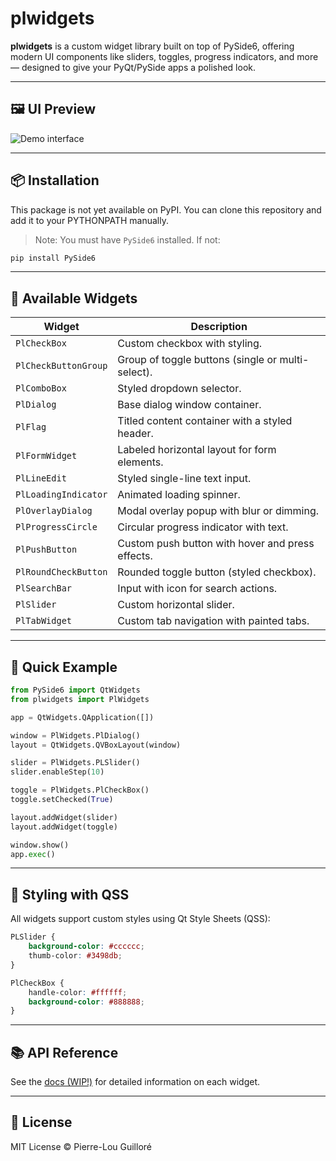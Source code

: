 # plwidgets

**plwidgets** is a custom widget library built on top of PySide6, offering modern UI components like sliders, toggles, progress indicators, and more — designed to give your PyQt/PySide apps a polished look.

---

## 🖼 UI Preview

![Demo interface](assets/pl_widgets_preview_01.png)

---

## 📦 Installation

This package is not yet available on PyPI.
You can clone this repository and add it to your PYTHONPATH manually.

> Note: You must have `PySide6` installed. If not:

```bash
pip install PySide6
```

---

## 🧩 Available Widgets

| Widget | Description |
|--------|-------------|
| `PlCheckBox` | Custom checkbox with styling. |
| `PlCheckButtonGroup` | Group of toggle buttons (single or multi-select). |
| `PlComboBox` | Styled dropdown selector. |
| `PlDialog` | Base dialog window container. |
| `PlFlag` | Titled content container with a styled header. |
| `PlFormWidget` | Labeled horizontal layout for form elements. |
| `PlLineEdit` | Styled single-line text input. |
| `PlLoadingIndicator` | Animated loading spinner. |
| `PlOverlayDialog` | Modal overlay popup with blur or dimming. |
| `PlProgressCircle` | Circular progress indicator with text. |
| `PlPushButton` | Custom push button with hover and press effects. |
| `PlRoundCheckButton` | Rounded toggle button (styled checkbox). |
| `PlSearchBar` | Input with icon for search actions. |
| `PlSlider` | Custom horizontal slider. |
| `PlTabWidget` | Custom tab navigation with painted tabs. |

---

## 🧪 Quick Example

```python
from PySide6 import QtWidgets
from plwidgets import PlWidgets

app = QtWidgets.QApplication([])

window = PlWidgets.PlDialog()
layout = QtWidgets.QVBoxLayout(window)

slider = PlWidgets.PLSlider()
slider.enableStep(10)

toggle = PlWidgets.PlCheckBox()
toggle.setChecked(True)

layout.addWidget(slider)
layout.addWidget(toggle)

window.show()
app.exec()
```

---

## 🎨 Styling with QSS

All widgets support custom styles using Qt Style Sheets (QSS):

```css
PLSlider {
    background-color: #cccccc;
    thumb-color: #3498db;
}

PlCheckBox {
    handle-color: #ffffff;
    background-color: #888888;
}
```

---
## 📚 API Reference

See the [docs (WIP!)](./docs/README.md) for detailed information on each widget.

---

## 📄 License

MIT License © Pierre-Lou Guilloré

